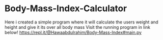 # Body-Mass-Index-Calculator
Here i created a simple program where it will calculate the users weight and height and give it its over all body mass
Visit the running program in link below!
https://repl.it/@Hawaabdulrahim/Body-Mass-Index#main.py
